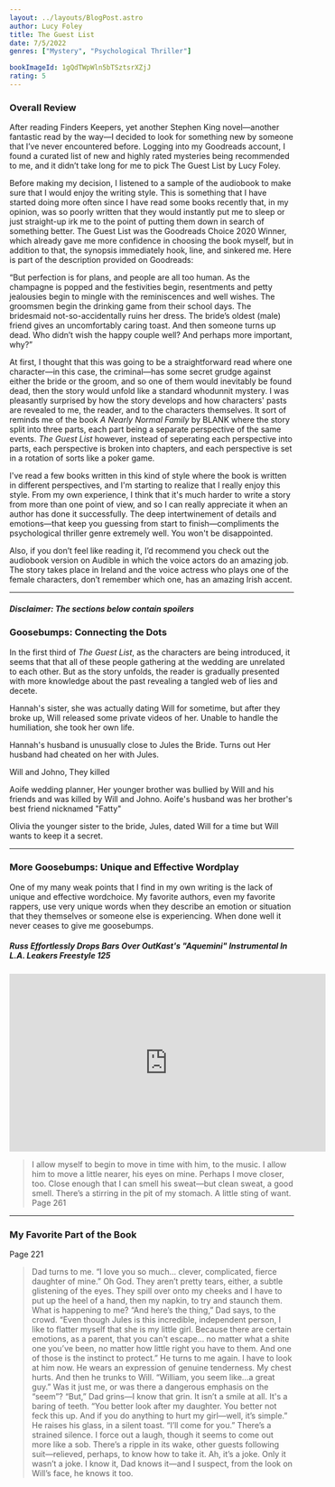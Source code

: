 ```yaml
---
layout: ../layouts/BlogPost.astro
author: Lucy Foley
title: The Guest List
date: 7/5/2022
genres: ["Mystery", "Psychological Thriller"]

bookImageId: 1gQdTWpWln5bTSztsrXZjJ
rating: 5
---
```


### Overall Review

After reading Finders Keepers, yet another Stephen King novel—another fantastic read by the way—I decided to look for something new by someone that I’ve never encountered before. Logging into my Goodreads account, I found a curated list of new and highly rated mysteries being recommended to me, and it didn’t take long for me to pick The Guest List by Lucy Foley. 

Before making my decision, I listened to a sample of the audiobook to make sure that I would enjoy the writing style. This is something that I have started doing more often since I have read some books recently that, in my opinion, was so poorly written that they would instantly put me to sleep or just straight-up irk me to the point of putting them down in search of something better. The Guest List was the Goodreads Choice 2020 Winner, which already gave me more confidence in choosing the book myself, but in addition to that, the synopsis immediately hook, line, and sinkered me. Here is part of the description provided on Goodreads:

“But perfection is for plans, and people are all too human. As the champagne is popped and the festivities begin, resentments and petty jealousies begin to mingle with the reminiscences and well wishes. The groomsmen begin the drinking game from their school days. The bridesmaid not-so-accidentally ruins her dress. The bride’s oldest (male) friend gives an uncomfortably caring toast. And then someone turns up dead. Who didn’t wish the happy couple well? And perhaps more important, why?”

At first, I thought that this was going to be a straightforward read where one character—in this case, the criminal—has some secret grudge against either the bride or the groom, and so one of them would inevitably be found dead, then the story would unfold like a standard whodunnit mystery. I was pleasantly surprised by how the story develops and how characters' pasts are revealed to me, the reader, and to the characters themselves. It sort of reminds me of the book <i>A Nearly Normal Family</i> by BLANK where the story split into three parts, each part being a separate perspective of the same events. <i>The Guest List</i> however, instead of seperating each perspective into parts, each perspective is broken into chapters, and each perspective is set in a rotation of sorts like a poker game. 

I've read a few books written in this kind of style where the book is written in different perspectives, and I'm starting to realize that I really enjoy this style. From my own experience, I think that it's much harder to write a story from more than one point of view, and so I can really appreciate it when an author has done it successfully. The deep intertwinement of details and emotions—that keep you guessing from start to finish—compliments the psychological thriller genre extremely well. You won't be disappointed.

Also, if you don’t feel like reading it, I’d recommend you check out the audiobook version on Audible in which the voice actors do an amazing job. The story takes place in Ireland and the voice actress who plays one of the female characters, don’t remember which one, has an amazing Irish accent.

---
##### Disclaimer: The sections below contain spoilers
### Goosebumps: Connecting the Dots 

In the first third of <i>The Guest List</i>, as the characters are being introduced, it seems that that all of these people gathering at the wedding are unrelated to each other. But as the story unfolds, the reader is gradually presented with more knowledge about the past revealing a tangled web of lies and decete. 

Hannah's sister, she was actually dating Will for sometime, but after they broke up, Will released some private videos of her. Unable to handle the humiliation, she took her own life.

Hannah's husband is unusually close to Jules the Bride. Turns out Her husband had cheated on her with Jules. 

Will and Johno, They killed 

Aoife wedding planner, Her younger brother was bullied by Will and his friends and was killed by Will and Johno.
Aoife's husband was her brother's best friend nicknamed "Fatty"

Olivia the younger sister to the bride, Jules, dated Will for a time but Will wants to keep it a secret.

---

### More Goosebumps: Unique and Effective Wordplay 

One of my many weak points that I find in my own writing is the lack of unique and effective wordchoice. My favorite authors, even my favorite rappers, use very unique words when they describe an emotion or situation that they themselves or someone else is experiencing. When done well it never ceases to give me goosebumps.

##### Russ Effortlessly Drops Bars Over OutKast's "Aquemini" Instrumental In L.A. Leakers Freestyle 125

<iframe class="w-full h-auto aspect-video" width="560" height="315" src="https://www.youtube.com/embed/OyM4HGHsSUQ" title="YouTube video player" frameborder="0" allow="accelerometer; autoplay; clipboard-write; encrypted-media; gyroscope; picture-in-picture" allowfullscreen></iframe>

>I allow myself to begin to move in time with him, to the music. I allow him to move a little nearer, his eyes on mine. Perhaps I move closer, too. Close enough that I can smell his sweat—but clean sweat, a good smell. There’s a stirring in the pit of my stomach. A little sting of want.
Page 261

---

### My Favorite Part of the Book

Page 221
>Dad turns to me. “I love you so much… clever, complicated, fierce daughter of mine.” Oh God. They aren’t pretty tears, either, a subtle glistening of the eyes. They spill over onto my cheeks and I have to put up the heel of a hand, then my napkin, to try and staunch them. What is happening to me? “And here’s the thing,” Dad says, to the crowd. “Even though Jules is this incredible, independent person, I like to flatter myself that she is my little girl. Because there are certain emotions, as a parent, that you can't escape… no matter what a shite one you’ve been, no matter how little right you have to them. And one of those is the instinct to protect.” He turns to me again. I have to look at him now. He wears an expression of genuine tenderness. My chest hurts. And then he trunks to Will. “William, you seem like…a great guy.” Was it just me, or was there a dangerous emphasis on the “seem”? “But,” Dad grins—I know that grin. It isn’t a smile at all. It's a baring of teeth. “You better look after my daughter. You better not feck this up. And if you do anything to hurt my girl—well, it’s simple.” He raises his glass, in a silent toast. “I’ll come for you.” There’s a strained silence. I force out a laugh, though it seems to come out more like a sob. There’s a ripple in its wake, other guests following suit—relieved, perhaps, to know how to take it. Ah, it’s a joke. Only it wasn’t a joke. I know it, Dad knows it—and I suspect, from the look on Will’s face, he knows it too.